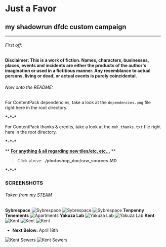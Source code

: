 # **Just a Favor**  
## my shadowrun dfdc custom campaign  
---
###### First off:

**Disclaimer: This is a work of fiction. Names, characters, businesses, places, events and incidents are either the products of the author's imagination or used in a fictitious manner. Any resemblance to actual persons, living or dead, or actual events is purely coincidental.**

###### Now onto the README:

For ContentPack dependencies, take a look at the `dependencies.png` file right here in the root directory.  

 __\*\-\*\-\*__  

For ContentPack thanks & credits, take a look at the `muh_thanks.txt` file right here in the root directory.  

 __\*\-\*\-\*__  

** __[For anything & all regarding new tiles/etc, etc...](https://github.com/m-flak/just-a-favor/blob/master/photoshop_doc/raw_sources.MD)__ **
> Click above: __./photoshop_doc/raw_sources.MD__

 __\*\-\*\-\*__  
### SCREENSHOTS
###### Taken from [my STEAM](https://steamcommunity.com/profiles/76561197992804208/screenshots/?appid=300550)
**Sybrespace**
![Sybrespace](https://steamuserimages-a.akamaihd.net/ugc/764895670374069272/046F7DC27389AFDA699834912E2ED58A10832B53/)
![Sybrespace](https://steamuserimages-a.akamaihd.net/ugc/764896213604420595/B39FF494D09A2292FED15AC8823A959CA91A650B/)
![Sybrespace](https://steamuserimages-a.akamaihd.net/ugc/764896681220641043/D371F15C6885AECEED916543931B389948FEE0F1/)
**Tenpenny Tenements**
![Apartments](https://steamuserimages-a.akamaihd.net/ugc/764896571144350285/D6F35C6FEDE05B0EF6E68AA762678AAC797DDC66/)
**Yakuza Lab**
![Yakuza Lab](https://steamuserimages-a.akamaihd.net/ugc/764895670374070433/1B375C0F39508F8CA184C049BC4BE355C86FD855/)
![Yakuza Lab](https://steamuserimages-a.akamaihd.net/ugc/764896571144352520/1838F74753242735A72DF677D8FB4318892B1415/)
**Kent**
![Kent](https://steamuserimages-a.akamaihd.net/ugc/764896681220638171/24DC6775D2160822B96F4F0998AC45872F3F2EE4/)
![Kent](https://steamuserimages-a.akamaihd.net/ugc/764896681223218172/B95B0C39454F538979B5D251197FABA2D186E1B2/)
![Kent](https://steamuserimages-a.akamaihd.net/ugc/869623038451635459/FABD4297B8CE70B1D4A6C75CA2BADE864C241EE3/)
- **Next Below:** April 18th

![Kent Sewers](http://www.upl.co/uploads/latestdfdc1524099643.jpeg)
![Kent Sewers](http://www.upl.co/uploads/latestdfdc21524099780.jpeg)
